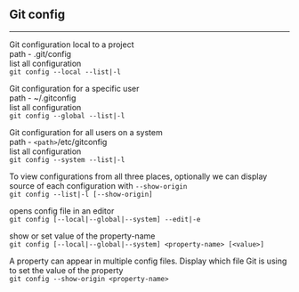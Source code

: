 ## Git config

---

Git configuration local to a project  
path - .git/config  
list all configuration  
`git config --local --list|-l`

Git configuration for a specific user  
path - ~/.gitconfig  
list all configuration  
`git config --global --list|-l `

Git configuration for all users on a system  
path - `<path>`/etc/gitconfig  
list all configuration  
`git config --system --list|-l` 

To view configurations from all three places, optionally we can display source of each configuration with `--show-origin `  
`git config --list|-l [--show-origin]`

opens config file in an editor  
`git config [--local|--global|--system] --edit|-e` 

show or set value of the property-name  
`git config [--local|--global|--system] <property-name> [<value>]`

A property can appear in multiple config files. Display which file Git is using to set the value of the property  
`git config --show-origin <property-name>`
